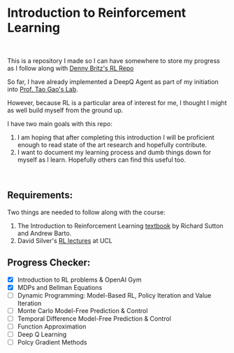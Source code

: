 # Introduction to Reinforcement Learning 
<br/>

This is a repository I made so I can have somewhere to store my progress as I follow along with [Denny Britz's RL Repo](https://github.com/dennybritz/reinforcement-learning)
<br/>

So far, I have already implemented a DeepQ Agent as part of my initiation into [Prof. Tao Gao's Lab](http://www.stat.ucla.edu/~taogao/).

However, because RL is a particular area of interest for me, I thought I might as well build myself from the ground up.
<br/>


I have two main goals with this repo:
 1. I am hoping that after completing this introduction I will be proficient enough to read state of the art research and hopefully contribute.
 2. I want to document my learning process and dumb things down for myself as I learn. Hopefully others can find this useful too.
<br/>

## Requirements:
Two things are needed to follow along with the course:
 1. The Introduction to Reinforcement Learning [textbook](https://web.stanford.edu/class/psych209/Readings/SuttonBartoIPRLBook2ndEd.pdf) by Richard Sutton and Andrew Barto.
 2. David Silver's [RL lectures](https://www.davidsilver.uk/teaching/) at UCL

## Progress Checker:
- [x] Introduction to RL problems & OpenAI Gym
- [x] MDPs and Bellman Equations
- [ ] Dynamic Programming: Model-Based RL, Policy Iteration and Value Iteration
- [ ] Monte Carlo Model-Free Prediction & Control
- [ ] Temporal Difference Model-Free Prediction & Control
- [ ] Function Approximation
- [ ] Deep Q Learning
- [ ] Polcy Gradient Methods
